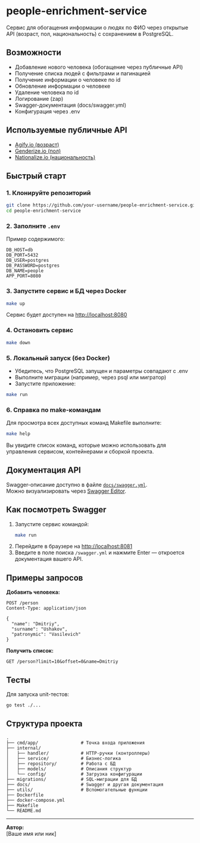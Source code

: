 # people-enrichment-service

Сервис для обогащения информации о людях по ФИО через открытые API (возраст, пол, национальность) с сохранением в PostgreSQL.

## Возможности

- Добавление нового человека (обогащение через публичные API)
- Получение списка людей с фильтрами и пагинацией
- Получение информации о человеке по id
- Обновление информации о человеке
- Удаление человека по id
- Логирование (zap)
- Swagger-документация (docs/swagger.yml)
- Конфигурация через .env

## Используемые публичные API

- [Agify.io (возраст)](https://api.agify.io)
- [Genderize.io (пол)](https://api.genderize.io)
- [Nationalize.io (национальность)](https://api.nationalize.io)

## Быстрый старт

### 1. Клонируйте репозиторий

```sh
git clone https://github.com/your-username/people-enrichment-service.git
cd people-enrichment-service
```

### 2. Заполните `.env`

Пример содержимого:
```
DB_HOST=db
DB_PORT=5432
DB_USER=postgres
DB_PASSWORD=postgres
DB_NAME=people
APP_PORT=8080
```

### 3. Запустите сервис и БД через Docker

```sh
make up
```

Сервис будет доступен на [http://localhost:8080](http://localhost:8080)

### 4. Остановить сервис

```sh
make down
```

### 5. Локальный запуск (без Docker)

- Убедитесь, что PostgreSQL запущен и параметры совпадают с .env
- Выполните миграции (например, через psql или мигратор)
- Запустите приложение:

```sh
make run
```

### 6. Справка по make-командам

Для просмотра всех доступных команд Makefile выполните:

```sh
make help
```

Вы увидите список команд, которые можно использовать для управления сервисом, контейнерами и сборкой проекта.

## Документация API

Swagger-описание доступно в файле [`docs/swagger.yml`](docs/swagger.yml).  
Можно визуализировать через [Swagger Editor](https://editor.swagger.io/).

## Как посмотреть Swagger

1. Запустите сервис командой:
   ```sh
   make run
   ```
2. Перейдите в браузере на [http://localhost:8081](http://localhost:8081)
3. Введите в поле поиска `/swagger.yml` и нажмите Enter — откроется документация вашего API.


## Примеры запросов

**Добавить человека:**
```http
POST /person
Content-Type: application/json

{
  "name": "Dmitriy",
  "surname": "Ushakov",
  "patronymic": "Vasilevich"
}
```

**Получить список:**
```http
GET /person?limit=10&offset=0&name=Dmitriy
```

## Тесты

Для запуска unit-тестов:
```sh
go test ./...
```

## Структура проекта

```
.
├── cmd/app/                # Точка входа приложения
├── internal/
│   ├── handler/            # HTTP-ручки (контроллеры)
│   ├── service/            # Бизнес-логика
│   ├── repository/         # Работа с БД
│   ├── models/             # Описания структур
│   └── config/             # Загрузка конфигурации
├── migrations/             # SQL-миграции для БД
├── docs/                   # Swagger и другая документация
├── utils/                  # Вспомогательные функции
├── Dockerfile
├── docker-compose.yml
├── Makefile
└── README.md
```

---

**Автор:**  
[Ваше имя или ник]
